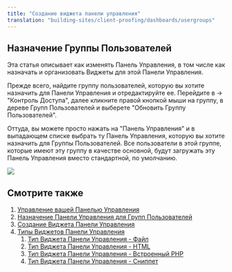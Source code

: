 ```yaml
---
title: "Создание виджета панели управления"
translation: "building-sites/client-proofing/dashboards/usergroups"
---
```


## Назначение Группы Пользователей

Эта статья описывает как изменять Панель Управления, в том числе как назначать и организовать Виджеты для этой Панели Управления.

Прежде всего, найдите группу пользователей, которую вы хотите назначить для Панели Управления и отредактируйте ее. Перейдите в  -> "Контроль Доступа", далее кликните правой кнопкой мыши на группу, в дереве Групп Пользователей и выберете "Обновить Группу Пользователей".

Оттуда, вы можете просто нажать на "Панель Управления" и в выпадающем списке выбрать ту Панель Управления, которую вы хотите назначить для Группы Пользователей. Все пользователи в этой группе, которые имеют эту группу в качестве основной, будут загружать эту Панель Управления вместо стандартной, по умолчанию.

![](/download/attachments/35586562/dashboard-assign.png?version=1&modificationDate=1315431845000)

## Смотрите также

1. [Управление вашей Панелью Управления](building-sites/client-proofing/dashboards/managing)
2. [Назначение Панели Управления для Групп Пользователей](building-sites/client-proofing/dashboards/usergroups)
3. [Создание Виджета Панели Управления](building-sites/client-proofing/dashboards/creating-a-widget)
4. [Типы Виджетов Панели Управления](building-sites/client-proofing/dashboards/widget-types)
    1. [Тип Виджета Панели Управления - Файл](building-sites/client-proofing/dashboards/widget-types/file)
    2. [Тип Виджета Панели Управления - HTML](building-sites/client-proofing/dashboards/widget-types/html)
    3. [Тип Виджета Панели Управления - Встроенный PHP](building-sites/client-proofing/dashboards/widget-types/inline-php)
    4. [Тип Виджета Панели Управления - Сниппет](building-sites/client-proofing/dashboards/widget-types/snippet)

